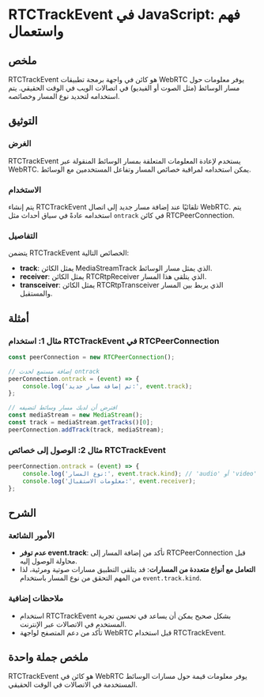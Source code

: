 <!--
Meta Description: # RTCTrackEvent في JavaScript: فهم واستعمال ## ملخص RTCTrackEvent هو كائن في واجهة برمجة تطبيقات WebRTC يوفر معلومات حول مسار الوسائط (مثل الصوت أو ال...
Meta Keywords: rtctrackevent, المسار, track, event, webrtc
-->

# RTCTrackEvent في JavaScript: فهم واستعمال

## ملخص
RTCTrackEvent هو كائن في واجهة برمجة تطبيقات WebRTC يوفر معلومات حول مسار الوسائط (مثل الصوت أو الفيديو) في اتصالات الويب في الوقت الحقيقي. يتم استخدامه لتحديد نوع المسار وخصائصه.

## التوثيق
### الغرض
RTCTrackEvent يستخدم لإعادة المعلومات المتعلقة بمسار الوسائط المنقولة عبر WebRTC. يمكن استخدامه لمراقبة خصائص المسار وتفاعل المستخدمين مع الوسائط.

### الاستخدام
يتم إنشاء RTCTrackEvent تلقائيًا عند إضافة مسار جديد إلى اتصال WebRTC. يتم استخدامه عادةً في سياق أحداث مثل `ontrack` في كائن RTCPeerConnection.

### التفاصيل
يتضمن RTCTrackEvent الخصائص التالية:
- **track**: يمثل الكائن MediaStreamTrack الذي يمثل مسار الوسائط.
- **receiver**: يمثل الكائن RTCRtpReceiver الذي يتلقى هذا المسار.
- **transceiver**: يمثل الكائن RTCRtpTransceiver الذي يربط بين المسار والمستقبل.

## أمثلة
### مثال 1: استخدام RTCTrackEvent في RTCPeerConnection
```javascript
const peerConnection = new RTCPeerConnection();

// إضافة مستمع لحدث ontrack
peerConnection.ontrack = (event) => {
    console.log('تم إضافة مسار جديد:', event.track);
};

// افترض أن لديك مسار وسائط لتضيفه
const mediaStream = new MediaStream();
const track = mediaStream.getTracks()[0];
peerConnection.addTrack(track, mediaStream);
```

### مثال 2: الوصول إلى خصائص RTCTrackEvent
```javascript
peerConnection.ontrack = (event) => {
    console.log('نوع المسار:', event.track.kind); // 'audio' أو 'video'
    console.log('معلومات الاستقبال:', event.receiver);
};
```

## الشرح
### الأمور الشائعة
- **عدم توفر event.track**: تأكد من إضافة المسار إلى RTCPeerConnection قبل محاولة الوصول إليه.
- **التعامل مع أنواع متعددة من المسارات**: قد يتلقى التطبيق مسارات صوتية ومرئية، لذا من المهم التحقق من نوع المسار باستخدام `event.track.kind`.

### ملاحظات إضافية
- استخدام RTCTrackEvent بشكل صحيح يمكن أن يساعد في تحسين تجربة المستخدم في الاتصالات عبر الإنترنت.
- تأكد من دعم المتصفح لواجهة WebRTC قبل استخدام RTCTrackEvent.

## ملخص جملة واحدة
RTCTrackEvent هو كائن في WebRTC يوفر معلومات قيمة حول مسارات الوسائط المستخدمة في الاتصالات في الوقت الحقيقي.